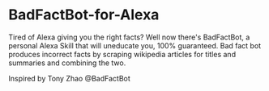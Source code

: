 # BadFactBot-for-Alexa
Tired of Alexa giving you the right facts? Well now there's BadFactBot, a personal Alexa Skill that will uneducate you, 100% guaranteed. Bad fact bot produces incorrect facts by scraping wikipedia articles for titles and summaries and combining the two.

Inspired by Tony Zhao @BadFactBot
